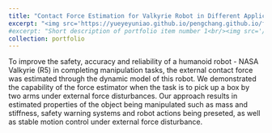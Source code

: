 ```yaml
---
title: "Contact Force Estimation for Valkyrie Robot in Different Applications"
excerpt: "<img src='https://yueyeyuniao.github.io/pengchang.github.io/files/warningsystem.png' width='600'><br/><br/>To improve the safety, accuracy and reliability of a humanoid robot - NASA Valkyrie (R5) in completing manipulation tasks, the external contact force was estimated through the dynamic model of this robot. We demonstrated the capability of the force estimator when the task is to pick up a box by two arms under external force disturbances. Our approach results in estimated properties of the object being manipulated such as mass and stiffness, safety warning systems and robot actions being preseted, as well as stable motion control under external force disturbance.[[poster](https://staging-rise.s3.amazonaws.com/2031/3/1796/chang_peng_skswwx.pdf?AWSAccessKeyId=AKIAIZD5HUIXRXZ4FWDA&Expires=1808177097&Signature=uSDQaFcLvmctsfI5aavlkZ0iQxs%3D)]"
#excerpt: "Short description of portfolio item number 1<br/><img src='/images/500x300.png'>"
collection: portfolio
---
```


To improve the safety, accuracy and reliability of a humanoid robot - NASA Valkyrie (R5) in completing manipulation tasks, the external contact force was estimated through the dynamic model of this robot. We demonstrated the capability of the force estimator when the task is to pick up a box by two arms under external force disturbances. Our approach results in estimated properties of the object being manipulated such as mass and stiffness, safety warning systems and robot actions being preseted, as well as stable motion control under external force disturbance.
